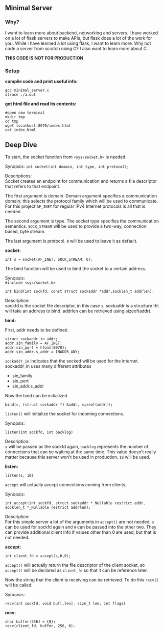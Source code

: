 ## Minimal Server
### Why?
I want to learn more about backend, networking and servers. I have worked on a lot of flask servers to make APIs, but flask does a lot of the work for you. While I have learned a lot using flask, I want to learn more. Why not code a server from scratch using C? I also want to learn more about C.

**THIS CODE IS NOT FOR PRODUCTION**

### Setup
**compile code and print useful info:**

```
gcc minimal_server.c
strace ./a.out
```

**get html file and read its contents:**
```
#open new terminal
mkdir tmp
cd tmp
wget localhost:8070/index.html
cat index.html
```

## Deep Dive
To start, the socket function from ```<sys/socket.h>``` is needed. 

Synopsis: ```int socket(int domain, int type, int protocol);```

Descriptions:<br>
Socket creates an endpoint for communication and returns a file descriptor that refers to that endpoint.

The first argument is domain. Domain argument specifies a communication domain; this selects the protocol family which will be used to communicate. For this project ```AF_INET``` for regular IPv4 Internet protocols is all that is needed.

The second argument is type. The socket type specifies the communication semantics. ```SOCK_STREAM``` will be used to provide a two-way, connection based, byte stream.

The last argument is protocol. ```0``` will be used to leave it as default.

**socket:**

```
int s = socket(AF_INET, SOCK_STREAM, 0);
```

The bind function will be used to bind the socket to a certain address.

Synopsis:<br>
```#include <sys/socket.h>```

```
int bind(int sockfd, const struct sockaddr *addr,socklen_t addrlen);
```

Description:<br>
sockfd is the socket file descriptor, in this case ```s```. sockaddr is a structure tht will take an address to bind. addrlen can be retrieved using sizeof(addr).

**bind:**

First, addr needs to be defined.
```
struct sockaddr_in addr;
addr.sin_family = AF_INET;
addr.sin_port = htons(8070);
addr.sin_addr.s_addr = INADDR_ANY;
```
```sockaddr_in``` indicates that the socked will be used for the internet. sockaddr_in uses many different attributes
- sin_family
- sin_port
- sin_addr.s_addr


Now the bind can be initialized.

```
bind(s, (struct sockaddr *) &addr, sizeof(addr));
```

```listen()``` will initialize the socket for incoming connections.

Synopsis:<br>
```
listen(int sockfd, int backlog)
```

Description:<br>
```s``` will be passed as the sockfd again, ```backlog``` represents the number of connections that can be waiting at the same time. This value doesn't really matter because this server won't be used in production. ```10``` will be used.

**listen:**
```
listen(s, 10)
```

```accept``` will actually accept connections coming from clients.

Synopsis:<br>
```
int accept(int sockfd, struct sockaddr *_Nullable restrict addr, socklen_t *_Nullable restrict addrlen);
```
Description:<br>
For this simple server a lot of the arguments in ```accept()``` are not needed. ```s``` can be used for sockfd again and ```0``` can be passed into the other two. They can provide additional client info if values other than 0 are used, but that is not needed.

**accept:**
```
int client_fd = accept(s,0,0);
```
```accept()``` will actually return the file descriptor of the client socket, so ```accept()``` will be declared as ```client_fd``` so that it can be reference later.

Now the string that the client is receiving can be retrieved. To do this ```recv()``` will be called.

Synopsis:<br>

```
recv(int sockfd, void buf[.len], size_t len, int flags)
```

**recv:**<br>
```
char buffer[256] = {0};
recv(client_fd, buffer, 256, 0);
``` 
